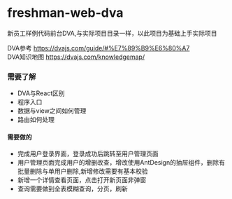# freshman-web-dva

新员工样例代码前台DVA,与实际项目目录一样，以此项目为基础上手实际项目 <br/>

DVA参考 https://dvajs.com/guide/#%E7%89%B9%E6%80%A7 <br/>
DVA知识地图 https://dvajs.com/knowledgemap/


### 需要了解
* DVA与React区别
* 程序入口
* 数据与view之间如何管理
* 路由如何处理

#### 需要做的
* 完成用户登录界面，登录成功后跳转至用户管理页面
* 用户管理页面完成用户的增删改查，增改使用AntDesign的抽屉组件，删除有批量删除与单用户删除,新增修改需要有基本校验
* 新增一个详情查看页面，点击打开新页面非弹窗
* 查询需要做到全表模糊查询，分页，刷新
